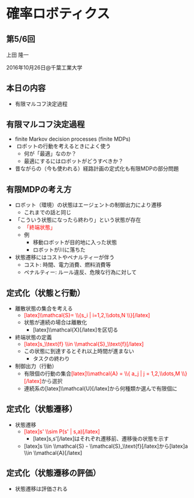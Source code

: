 <h1 style="font-size: 250%;">確率ロボティクス</h1>
<h2>第5/6回</h2>
上田 隆一

2016年10月26日\@千葉工業大学

<!--nextpage-->
<h2>本日の内容</h2>
<ul>
 	<li>有限マルコフ決定過程</li>
</ul>
<!--nextpage-->
<h2>有限マルコフ決定過程</h2>
<ul>
 	<li>finite Markov decision processes (finite MDPs)</li>
 	<li> ロボットの行動を考えるときによく使う
<ul>
 	<li>何が「最適」なのか？</li>
 	<li>最適にするにはロボットがどうすべきか？</li>
</ul>
</li>
 	<li>昔ながらの（今も使われる）経路計画の定式化も有限MDPの部分問題</li>
</ul>
<!--nextpage-->
<h2>有限MDPの考え方</h2>
<ul>
 	<li>ロボット（環境）の状態はエージェントの制御出力により遷移
<ul>
 	<li>これまでの話と同じ</li>
</ul>
</li>
 	<li>「こういう状態になったら終わり」という状態が存在
<ul>
 	<li><span style="color: #ff0000;">「終端状態」 </span></li>
 	<li>例
<ul>
 	<li>移動ロボットが目的地に入った状態</li>
 	<li>ロボットが川に落ちた</li>
</ul>
</li>
</ul>
</li>
 	<li>状態遷移にはコストやペナルティーが伴う
<ul>
 	<li>コスト: 時間、電力消費、燃料消費等</li>
 	<li>ペナルティー: ルール違反、危険な行為に対して</li>
</ul>
</li>
</ul>
<!--nextpage-->
<h2>定式化（状態と行動）</h2>
<ul>
 	<li>離散状態の集合を考える
<ul>
 	<li><span style="color: #ff0000;">[latex]\\mathcal{S}= \\{s_i | i=1,2,\\dots,N \\}[/latex]</span></li>
 	<li>状態が連続の場合は離散化
<ul>
 	<li>[latex]\\mathcal{X}[/latex]を区切る</li>
</ul>
</li>
</ul>
</li>
 	<li>終端状態の定義
<ul>
 	<li><span style="color: #ff0000;">[latex]s_\\text{f} \\in \\mathcal{S}_\\text{f}[/latex]</span></li>
 	<li>この状態に到達するとそれ以上時間が進まない
<ul>
 	<li>タスクの終わり</li>
</ul>
</li>
</ul>
</li>
 	<li>制御出力（行動）
<ul>
 	<li>有限個の行動の集合<span style="color: #ff0000;">[latex]\\mathcal{A} = \\{ a_j | j = 1,2,\\dots,M \\}[/latex]<span style="color: #333333;">から選択</span></span></li>
 	<li>連続系の[latex]\\mathcal{U}[/latex]から何種類か選んで有限個に</li>
</ul>
</li>
</ul>
<!--nextpage-->
<h2>定式化（状態遷移）</h2>
<ul>
 	<li>状態遷移
<ul>
 	<li><span style="color: #ff0000;">[latex]s' \\sim P(s' | s,a)[/latex]</span>
<ul>
 	<li>[latex]s,s'[/latex]はそれぞれ遷移前、遷移後の状態を示す</li>
</ul>
</li>
 	<li>[latex]s \\in \\mathcal{S} - \\mathcal{S}_\\text{f}[/latex]から[latex]a \\in \\mathcal{A}[/latex]</li>
</ul>
</li>
</ul>
<!--nextpage-->
<h2>定式化（状態遷移の評価）</h2>
<ul>
 	<li>状態遷移は評価される</li>
</ul>
